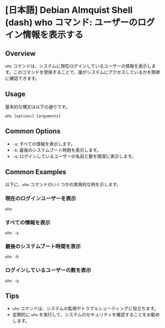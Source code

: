 # [日本語] Debian Almquist Shell (dash) who コマンド: ユーザーのログイン情報を表示する

## Overview
`who` コマンドは、システムに現在ログインしているユーザーの情報を表示します。このコマンドを使用することで、誰がシステムにアクセスしているかを簡単に確認できます。

## Usage
基本的な構文は以下の通りです。

```
who [options] [arguments]
```

## Common Options
- `-a`: すべての情報を表示します。
- `-b`: 最後のシステムブート時間を表示します。
- `-q`: ログインしているユーザーの名前と数を簡潔に表示します。

## Common Examples
以下に、`who` コマンドのいくつかの実用的な例を示します。

### 現在のログインユーザーを表示
```
who
```

### すべての情報を表示
```
who -a
```

### 最後のシステムブート時間を表示
```
who -b
```

### ログインしているユーザーの数を表示
```
who -q
```

## Tips
- `who` コマンドは、システムの監視やトラブルシューティングに役立ちます。
- 定期的に `who` を実行して、システムのセキュリティを確認することをお勧めします。
